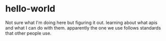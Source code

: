 hello-world
===========

Not sure what I'm doing here but figuring it out.
learning about what apis and what I can do with them.
apparently the one we use follows standards that other people use.
